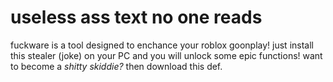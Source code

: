 # useless ass text no one reads
fuckware is a tool designed to enchance your roblox goonplay! just install this stealer (joke) on your PC and you will unlock some epic functions! want to become a *shitty skiddie?* then download this def.
